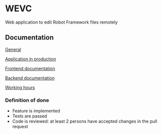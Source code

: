 # WEVC

Web application to edit Robot Framework files remotely

## Documentation

[General](documentation/general.md)

[Application in production](http://135.181.89.96:3001/)

[Frontend documentation](/documentation/frontend.md)

[Backend documentation](/documentation/backend.md)

[Working hours](https://docs.google.com/spreadsheets/d/1YDC3QcxFgtNw_KvYTQlDE8rA0DA7rvMYv_ZlsHXdvww)



### Definition of done
* Feature is implemented
* Tests are passed
* Code is reviewed: at least 2 persons have accepted changes in the pull request
